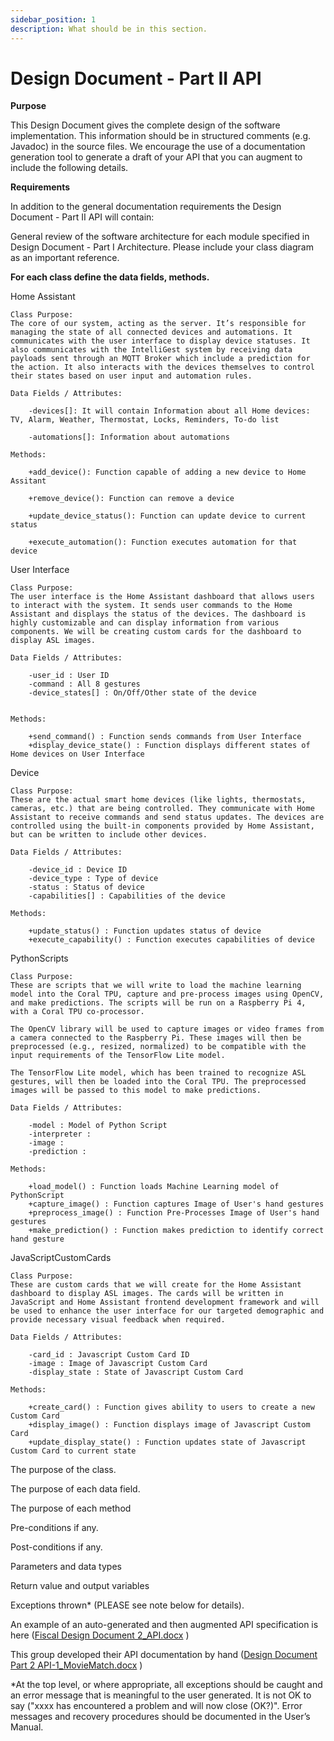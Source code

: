 ```yaml
---
sidebar_position: 1
description: What should be in this section.
---
```


Design Document - Part II API
=============================

**Purpose**

This Design Document gives the complete design of the software implementation. This information should be in structured comments (e.g. Javadoc) in the source files. We encourage the use of a documentation generation tool to generate a draft of your API that you can augment to include the following details.

**Requirements**

In addition to the general documentation requirements the Design Document - Part II API will contain:

General review of the software architecture for each module specified in Design Document - Part I Architecture. Please include your class diagram as an important reference.

**For each class define the data fields, methods.**


Home Assistant

    Class Purpose: 
    The core of our system, acting as the server. It’s responsible for managing the state of all connected devices and automations. It communicates with the user interface to display device statuses. It also communicates with the IntelliGest system by receiving data payloads sent through an MQTT Broker which include a prediction for the action. It also interacts with the devices themselves to control their states based on user input and automation rules.

    Data Fields / Attributes:

        -devices[]: It will contain Information about all Home devices: TV, Alarm, Weather, Thermostat, Locks, Reminders, To-do list

        -automations[]: Information about automations

    Methods:
    
        +add_device(): Function capable of adding a new device to Home Assitant

        +remove_device(): Function can remove a device

        +update_device_status(): Function can update device to current status

        +execute_automation(): Function executes automation for that device



User Interface

    Class Purpose: 
    The user interface is the Home Assistant dashboard that allows users to interact with the system. It sends user commands to the Home Assistant and displays the status of the devices. The dashboard is highly customizable and can display information from various components. We will be creating custom cards for the dashboard to display ASL images.

    Data Fields / Attributes:

        -user_id : User ID
        -command : All 8 gestures 
        -device_states[] : On/Off/Other state of the device


    Methods:

        +send_command() : Function sends commands from User Interface
        +display_device_state() : Function displays different states of Home devices on User Interface 

    

Device

    Class Purpose:
    These are the actual smart home devices (like lights, thermostats, cameras, etc.) that are being controlled. They communicate with Home Assistant to receive commands and send status updates. The devices are controlled using the built-in components provided by Home Assistant, but can be written to include other devices.

    Data Fields / Attributes:

        -device_id : Device ID
        -device_type : Type of device
        -status : Status of device
        -capabilities[] : Capabilities of the device

    Methods:

        +update_status() : Function updates status of device
        +execute_capability() : Function executes capabilities of device



PythonScripts

    Class Purpose:
    These are scripts that we will write to load the machine learning model into the Coral TPU, capture and pre-process images using OpenCV, and make predictions. The scripts will be run on a Raspberry Pi 4, with a Coral TPU co-processor.

    The OpenCV library will be used to capture images or video frames from a camera connected to the Raspberry Pi. These images will then be preprocessed (e.g., resized, normalized) to be compatible with the input requirements of the TensorFlow Lite model.

    The TensorFlow Lite model, which has been trained to recognize ASL gestures, will then be loaded into the Coral TPU. The preprocessed images will be passed to this model to make predictions.

    Data Fields / Attributes:

        -model : Model of Python Script
        -interpreter : 
        -image : 
        -prediction : 

    Methods:

        +load_model() : Function loads Machine Learning model of PythonScript
        +capture_image() : Function captures Image of User's hand gestures
        +preprocess_image() : Function Pre-Processes Image of User's hand gestures
        +make_prediction() : Function makes prediction to identify correct hand gesture



JavaScriptCustomCards

    Class Purpose:
    These are custom cards that we will create for the Home Assistant dashboard to display ASL images. The cards will be written in JavaScript and Home Assistant frontend development framework and will be used to enhance the user interface for our targeted demographic and provide necessary visual feedback when required.

    Data Fields / Attributes:

        -card_id : Javascript Custom Card ID 
        -image : Image of Javascript Custom Card
        -display_state : State of Javascript Custom Card

    Methods:

        +create_card() : Function gives ability to users to create a new Custom Card
        +display_image() : Function displays image of Javascript Custom Card
        +update_display_state() : Function updates state of Javascript Custom Card to current state














The purpose of the class.

The purpose of each data field.

The purpose of each method

Pre-conditions if any.

Post-conditions if any.

Parameters and data types

Return value and output variables

Exceptions thrown\* (PLEASE see note below for details).

An example of an auto-generated and then augmented API specification is here ([Fiscal Design Document 2\_API.docx](https://templeu.instructure.com/courses/106563/files/16928898?wrap=1 "Fiscal Design Document 2_API.docx") )

This group developed their API documentation by hand ([Design Document Part 2 API-1\_MovieMatch.docx](https://templeu.instructure.com/courses/106563/files/16928899?wrap=1 "Design Document Part 2 API-1_MovieMatch.docx") )

\*At the top level, or where appropriate, all exceptions should be caught and an error message that is meaningful to the user generated. It is not OK to say ("xxxx has encountered a problem and will now close (OK?)". Error messages and recovery procedures should be documented in the User’s Manual.
